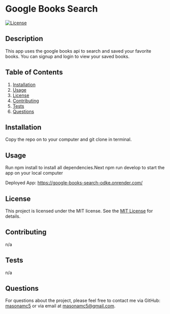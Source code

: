 # Google Books Search

[![License](https://img.shields.io/badge/License-MIT-blue.svg)](https://opensource.org/licenses/MIT)

## Description

This app uses the google books api to search and saved your favorite books. You can signup and login to view your saved books.

## Table of Contents

1. [Installation](#installation)
2. [Usage](#usage)
3. [License](#license)
4. [Contributing](#contributing)
5. [Tests](#tests)
6. [Questions](#questions)

## Installation

Copy the repo on to your computer and git clone in terminal.

## Usage

Run npm install to install all dependencies.Next npm run develop to start the app on your local computer

Deployed App: https://google-books-search-odke.onrender.com/

## License

This project is licensed under the MIT license. See the [MIT License]([License](https://opensource.org/licenses/MIT)) for details.

## Contributing

n/a

## Tests

n/a

## Questions

For questions about the project, please feel free to contact me via GitHub: [masonamc5](https://github.com/masonamc5) or via email at masonamc5@gmail.com.
